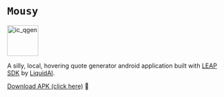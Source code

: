 # `Mousy`

<img width="72" height="72" alt="ic_qgen" src="https://github.com/user-attachments/assets/9fae35ca-14ce-4ebf-bb03-9e3afdbfd645" />

A silly, local, hovering quote generator android application built with [LEAP SDK](https://leap.liquid.ai/) by [LiquidAI](https://www.liquid.ai/).

[Download APK (click here)](https://github.com/rozeappletree/mousy-leap-sdk/releases/download/beta-0.0.1/mousy.apk) 🥸

